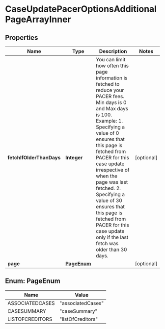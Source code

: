 

# CaseUpdatePacerOptionsAdditionalPageArrayInner


## Properties

| Name | Type | Description | Notes |
|------------ | ------------- | ------------- | -------------|
|**fetchIfOlderThanDays** | **Integer** | You can limit how often this page information is fetched to reduce your PACER fees.  Min days is 0 and Max days is 100.  Example: 1.  Specifying a value of 0 ensures that this page is fetched from PACER for this case update irrespective of when the page was last fetched. 2.  Specifying a value of 30 ensures that this page is fetched from PACER for this case update only if the last fetch was older than 30 days.  |  [optional] |
|**page** | [**PageEnum**](#PageEnum) |  |  [optional] |



## Enum: PageEnum

| Name | Value |
|---- | -----|
| ASSOCIATEDCASES | &quot;associatedCases&quot; |
| CASESUMMARY | &quot;caseSummary&quot; |
| LISTOFCREDITORS | &quot;listOfCreditors&quot; |



